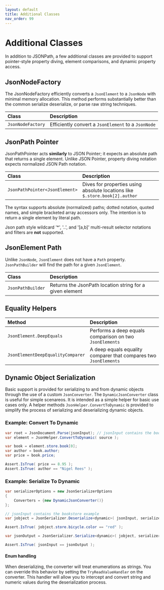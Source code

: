 ```yaml
---
layout: default
title: Additional Classes
nav_order: 99
---
```


# Additional Classes

In addition to JSONPath, a few additional classes are provided to support pointer-style
property diving, element comparisons, and dynamic property access.

## JsonNodeFactory

The JsonNodeFactory efficiently converts a `JsonElement` to a `JsonNode` with minimal memory allocation. This
method performs substantially better than the common serialize deserialize, or parse raw string techniques.

| Class                             | Description
|:----------------------------------|:-----------
| `JsonNodeFactory`                 | Efficiently convert a `JsonElement` to a `JsonNode`


## JsonPath Pointer

JsonPathPointer acts **similarly** to JSON Pointer; it expects an absolute path that returns a single element.
Unlike JSON Pointer, property diving notation expects normalized JSON Path notation. 

| Class                             | Description
|:----------------------------------|:-----------
| `JsonPathPointer<JsonElement>`    | Dives for properties using absolute locations like `$.store.book[2].author`

The syntax supports absolute (normalized) paths; dotted notation, quoted names, and simple bracketed array accessors only.
The intention is to return a single element by literal path.

Json path style wildcard '*', '..', and '[a,b]' multi-result selector notations and filters are **not** supported.

## JsonElement Path

Unlike `JsonNode`, `JsonElement` does not have a `Path` property. `JsonPathBuilder` will find the path
for a given `JsonElement`.

| Class                             | Description
|:----------------------------------|:-----------
| `JsonPathBuilder`                 | Returns the JsonPath location string for a given element

## Equality Helpers

| Method                            | Description
|:----------------------------------|:-----------
| `JsonElement.DeepEquals`          | Performs a deep equals comparison on two `JsonElements`
| `JsonElementDeepEqualityComparer` | A deep equals equality comparer that compares two `JsonElements`

## Dynamic Object Serialization

Basic support is provided for serializing to and from dynamic objects through the use of a custom `JsonConverter`.
The `DynamicJsonConverter` class is useful for simple scenareos. It is intended as a simple helper for 
basic use cases only. A helper methods `JsonHelper.ConvertToDynamic` is provided to simplify the process of 
serializing and deserializing dynamic objects.

### Example: Convert To Dynamic

```csharp
var root = JsonDocument.Parse(jsonInput); // jsonInput contains the bookstore example
var element = JsonHelper.ConvertToDynamic( source );

var book = element.store.book[0];
var author = book.author;
var price = book.price;

Assert.IsTrue( price == 8.95 );
Assert.IsTrue( author == "Nigel Rees" );
```

### Example: Serialize To Dynamic

```csharp
var serializerOptions = new JsonSerializerOptions
{
    Converters = {new DynamicJsonConverter()}
};

// jsonInput contains the bookstore example
var jobject = JsonSerializer.Deserialize<dynamic>( jsonInput, serializerOptions);

Assert.IsTrue( jobject.store.bicycle.color == "red" );

var jsonOutput = JsonSerializer.Serialize<dynamic>( jobject, serializerOptions ) as string;

Assert.IsTrue( jsonInput == jsonOutput );
```

#### Enum handling

When deserializing, the converter will treat enumerations as strings. You can override this behavior by setting 
the `TryReadValueHandler` on the converter. This handler will allow you to intercept and convert string and
numeric values during the deserialization process.

